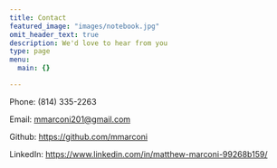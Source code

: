 ```yaml
---
title: Contact
featured_image: "images/notebook.jpg"
omit_header_text: true
description: We'd love to hear from you
type: page
menu:
  main: {}

---
```


Phone: (814) 335-2263

Email: mmarconi201@gmail.com

Github: https://github.com/mmarconi

LinkedIn: https://www.linkedin.com/in/matthew-marconi-99268b159/
